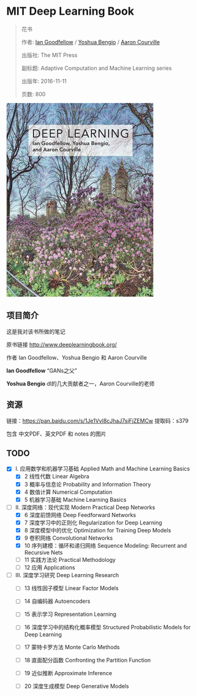 # MIT Deep Learning Book

> 花书
>
> 作者: [Ian Goodfellow](https://book.douban.com/search/Ian%20Goodfellow) / [Yoshua Bengio](https://book.douban.com/search/Yoshua%20Bengio) / [Aaron Courville](https://book.douban.com/search/Aaron%20Courville) 
>
> 出版社: The MIT Press
>
> 副标题: Adaptive Computation and Machine Learning series
>
> 出版年: 2016-11-11
>
> 页数: 800

![cover](https://raw.githubusercontent.com/Ubpa/ImgBed/master/Note/AI/MIT_DB/000.jpg)

## 项目简介

这是我对该书所做的笔记

原书链接 http://www.deeplearningbook.org/  

作者 Ian Goodfellow、Yoshua Bengio 和 Aaron Courville

**Ian Goodfellow** “GANs之父”

**Yoshua Bengio** dl的几大贡献者之一，Aaron Courville的老师

## 资源

链接：https://pan.baidu.com/s/1Je1Vvl8cJhaJ7sjFjZEMCw 
提取码：s379 

包含 中文PDF、英文PDF 和 notes 的图片

## TODO

- [x] Ⅰ. 应用数学和机器学习基础 Applied Math and Machine Learning Basics
  - [x] 2 线性代数 Linear Algebra
  - [x] 3 概率与信息论 Probability and Information Theory
  - [x] 4 数值计算 Numerical Computation
  - [x] 5 机器学习基础 Machine Learning Basics
- [ ] Ⅱ. 深度网络：现代实现 Modern Practical Deep Networks
  - [x] 6 深度前馈网络 Deep Feedforward Networks
  - [x] 7 深度学习中的正则化 Regularization for Deep Learning
  - [x] 8 深度模型中的优化 Optimization for Training Deep Models
  - [x] 9 卷积网络 Convolutional Networks
  - [x] 10 序列建模：循环和递归网络 Sequence Modeling: Recurrent and Recursive Nets
  - [ ] 11 实践方法论 Practical Methodology
  - [ ] 12 应用 Applications
- [ ] Ⅲ. 深度学习研究 Deep Learning Research
  - [ ] 13 线性因子模型 Linear Factor Models
  - [ ] 14 自编码器 Autoencoders
  - [ ] 15 表示学习 Representation Learning
  - [ ] 16 深度学习中的结构化概率模型 Structured Probabilistic Models for Deep Learning
  - [ ] 17 蒙特卡罗方法 Monte Carlo Methods
  - [ ] 18 直面配分函数 Confronting the Partition Function
  - [ ] 19 近似推断 Approximate Inference
  - [ ] 20 深度生成模型 Deep Generative Models


